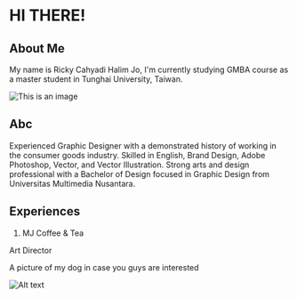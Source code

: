 # **HI THERE!** #

## **About Me** ##

My name is Ricky Cahyadi Halim Jo, I'm currently studying GMBA course as a master student in Tunghai University, Taiwan.

![This is an image](http://eng.thu.edu.tw/upload_files/01_panorama2_2_700_2.jpg)

## **Abc** ##

Experienced Graphic Designer with a demonstrated history of working in the consumer goods industry. Skilled in English, Brand Design, Adobe Photoshop, Vector, and Vector Illustration. Strong arts and design professional with a Bachelor of Design focused in Graphic Design from Universitas Multimedia Nusantara. 

## **Experiences** ##

1. MJ Coffee & Tea

Art Director

A picture of my dog in case you guys are interested

![Alt text](d:/121974.jpg)

<!--
**rickycahyadi24/rickycahyadi24** is a ✨ _special_ ✨ repository because its `README.md` (this file) appears on your GitHub profile.

Here are some ideas to get you started:

- 🔭 I’m currently working on ...
- 🌱 I’m currently learning ...
- 👯 I’m looking to collaborate on ...
- 🤔 I’m looking for help with ...
- 💬 Ask me about ...
- 📫 How to reach me: ...
- 😄 Pronouns: ...
- ⚡ Fun fact: ...
-->
